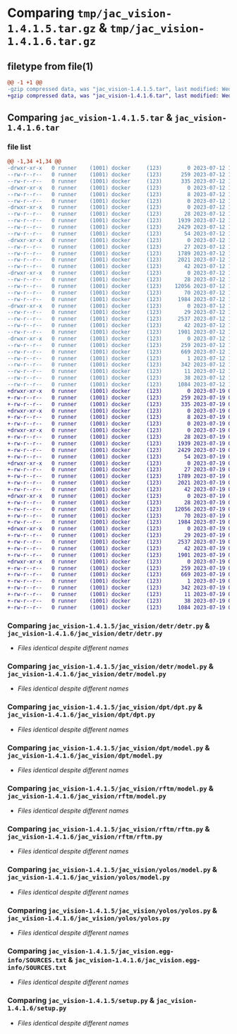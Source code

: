 # Comparing `tmp/jac_vision-1.4.1.5.tar.gz` & `tmp/jac_vision-1.4.1.6.tar.gz`

## filetype from file(1)

```diff
@@ -1 +1 @@
-gzip compressed data, was "jac_vision-1.4.1.5.tar", last modified: Wed Jul 12 14:48:36 2023, max compression
+gzip compressed data, was "jac_vision-1.4.1.6.tar", last modified: Wed Jul 19 02:29:21 2023, max compression
```

## Comparing `jac_vision-1.4.1.5.tar` & `jac_vision-1.4.1.6.tar`

### file list

```diff
@@ -1,34 +1,34 @@
-drwxr-xr-x   0 runner    (1001) docker     (123)        0 2023-07-12 14:48:36.786239 jac_vision-1.4.1.5/
--rw-r--r--   0 runner    (1001) docker     (123)      259 2023-07-12 14:48:36.786239 jac_vision-1.4.1.5/PKG-INFO
--rw-r--r--   0 runner    (1001) docker     (123)      335 2023-07-12 14:48:21.000000 jac_vision-1.4.1.5/README.md
-drwxr-xr-x   0 runner    (1001) docker     (123)        0 2023-07-12 14:48:36.778238 jac_vision-1.4.1.5/jac_vision/
--rw-r--r--   0 runner    (1001) docker     (123)        8 2023-07-12 14:48:21.000000 jac_vision-1.4.1.5/jac_vision/VERSION
--rw-r--r--   0 runner    (1001) docker     (123)        0 2023-07-12 14:48:21.000000 jac_vision-1.4.1.5/jac_vision/__init__.py
-drwxr-xr-x   0 runner    (1001) docker     (123)        0 2023-07-12 14:48:36.782239 jac_vision-1.4.1.5/jac_vision/detr/
--rw-r--r--   0 runner    (1001) docker     (123)       28 2023-07-12 14:48:21.000000 jac_vision-1.4.1.5/jac_vision/detr/__init__.py
--rw-r--r--   0 runner    (1001) docker     (123)     1939 2023-07-12 14:48:21.000000 jac_vision-1.4.1.5/jac_vision/detr/detr.py
--rw-r--r--   0 runner    (1001) docker     (123)     2429 2023-07-12 14:48:21.000000 jac_vision-1.4.1.5/jac_vision/detr/model.py
--rw-r--r--   0 runner    (1001) docker     (123)       54 2023-07-12 14:48:21.000000 jac_vision-1.4.1.5/jac_vision/detr/requirements.txt
-drwxr-xr-x   0 runner    (1001) docker     (123)        0 2023-07-12 14:48:36.782239 jac_vision-1.4.1.5/jac_vision/dpt/
--rw-r--r--   0 runner    (1001) docker     (123)       27 2023-07-12 14:48:21.000000 jac_vision-1.4.1.5/jac_vision/dpt/__init__.py
--rw-r--r--   0 runner    (1001) docker     (123)     1789 2023-07-12 14:48:21.000000 jac_vision-1.4.1.5/jac_vision/dpt/dpt.py
--rw-r--r--   0 runner    (1001) docker     (123)     2021 2023-07-12 14:48:21.000000 jac_vision-1.4.1.5/jac_vision/dpt/model.py
--rw-r--r--   0 runner    (1001) docker     (123)       42 2023-07-12 14:48:21.000000 jac_vision-1.4.1.5/jac_vision/dpt/requirements.txt
-drwxr-xr-x   0 runner    (1001) docker     (123)        0 2023-07-12 14:48:36.782239 jac_vision-1.4.1.5/jac_vision/rftm/
--rw-r--r--   0 runner    (1001) docker     (123)       28 2023-07-12 14:48:21.000000 jac_vision-1.4.1.5/jac_vision/rftm/__init__.py
--rw-r--r--   0 runner    (1001) docker     (123)    12056 2023-07-12 14:48:21.000000 jac_vision-1.4.1.5/jac_vision/rftm/model.py
--rw-r--r--   0 runner    (1001) docker     (123)       70 2023-07-12 14:48:21.000000 jac_vision-1.4.1.5/jac_vision/rftm/requirements.txt
--rw-r--r--   0 runner    (1001) docker     (123)     1984 2023-07-12 14:48:21.000000 jac_vision-1.4.1.5/jac_vision/rftm/rftm.py
-drwxr-xr-x   0 runner    (1001) docker     (123)        0 2023-07-12 14:48:36.786239 jac_vision-1.4.1.5/jac_vision/yolos/
--rw-r--r--   0 runner    (1001) docker     (123)       29 2023-07-12 14:48:21.000000 jac_vision-1.4.1.5/jac_vision/yolos/__init__.py
--rw-r--r--   0 runner    (1001) docker     (123)     2537 2023-07-12 14:48:21.000000 jac_vision-1.4.1.5/jac_vision/yolos/model.py
--rw-r--r--   0 runner    (1001) docker     (123)       42 2023-07-12 14:48:21.000000 jac_vision-1.4.1.5/jac_vision/yolos/requirements.txt
--rw-r--r--   0 runner    (1001) docker     (123)     1901 2023-07-12 14:48:21.000000 jac_vision-1.4.1.5/jac_vision/yolos/yolos.py
-drwxr-xr-x   0 runner    (1001) docker     (123)        0 2023-07-12 14:48:36.778238 jac_vision-1.4.1.5/jac_vision.egg-info/
--rw-r--r--   0 runner    (1001) docker     (123)      259 2023-07-12 14:48:36.000000 jac_vision-1.4.1.5/jac_vision.egg-info/PKG-INFO
--rw-r--r--   0 runner    (1001) docker     (123)      669 2023-07-12 14:48:36.000000 jac_vision-1.4.1.5/jac_vision.egg-info/SOURCES.txt
--rw-r--r--   0 runner    (1001) docker     (123)        1 2023-07-12 14:48:36.000000 jac_vision-1.4.1.5/jac_vision.egg-info/dependency_links.txt
--rw-r--r--   0 runner    (1001) docker     (123)      342 2023-07-12 14:48:36.000000 jac_vision-1.4.1.5/jac_vision.egg-info/requires.txt
--rw-r--r--   0 runner    (1001) docker     (123)       11 2023-07-12 14:48:36.000000 jac_vision-1.4.1.5/jac_vision.egg-info/top_level.txt
--rw-r--r--   0 runner    (1001) docker     (123)       38 2023-07-12 14:48:36.786239 jac_vision-1.4.1.5/setup.cfg
--rw-r--r--   0 runner    (1001) docker     (123)     1084 2023-07-12 14:48:21.000000 jac_vision-1.4.1.5/setup.py
+drwxr-xr-x   0 runner    (1001) docker     (123)        0 2023-07-19 02:29:21.234279 jac_vision-1.4.1.6/
+-rw-r--r--   0 runner    (1001) docker     (123)      259 2023-07-19 02:29:21.234279 jac_vision-1.4.1.6/PKG-INFO
+-rw-r--r--   0 runner    (1001) docker     (123)      335 2023-07-19 02:29:00.000000 jac_vision-1.4.1.6/README.md
+drwxr-xr-x   0 runner    (1001) docker     (123)        0 2023-07-19 02:29:21.230279 jac_vision-1.4.1.6/jac_vision/
+-rw-r--r--   0 runner    (1001) docker     (123)        8 2023-07-19 02:29:00.000000 jac_vision-1.4.1.6/jac_vision/VERSION
+-rw-r--r--   0 runner    (1001) docker     (123)        0 2023-07-19 02:29:00.000000 jac_vision-1.4.1.6/jac_vision/__init__.py
+drwxr-xr-x   0 runner    (1001) docker     (123)        0 2023-07-19 02:29:21.234279 jac_vision-1.4.1.6/jac_vision/detr/
+-rw-r--r--   0 runner    (1001) docker     (123)       28 2023-07-19 02:29:00.000000 jac_vision-1.4.1.6/jac_vision/detr/__init__.py
+-rw-r--r--   0 runner    (1001) docker     (123)     1939 2023-07-19 02:29:00.000000 jac_vision-1.4.1.6/jac_vision/detr/detr.py
+-rw-r--r--   0 runner    (1001) docker     (123)     2429 2023-07-19 02:29:00.000000 jac_vision-1.4.1.6/jac_vision/detr/model.py
+-rw-r--r--   0 runner    (1001) docker     (123)       54 2023-07-19 02:29:00.000000 jac_vision-1.4.1.6/jac_vision/detr/requirements.txt
+drwxr-xr-x   0 runner    (1001) docker     (123)        0 2023-07-19 02:29:21.234279 jac_vision-1.4.1.6/jac_vision/dpt/
+-rw-r--r--   0 runner    (1001) docker     (123)       27 2023-07-19 02:29:00.000000 jac_vision-1.4.1.6/jac_vision/dpt/__init__.py
+-rw-r--r--   0 runner    (1001) docker     (123)     1789 2023-07-19 02:29:00.000000 jac_vision-1.4.1.6/jac_vision/dpt/dpt.py
+-rw-r--r--   0 runner    (1001) docker     (123)     2021 2023-07-19 02:29:00.000000 jac_vision-1.4.1.6/jac_vision/dpt/model.py
+-rw-r--r--   0 runner    (1001) docker     (123)       42 2023-07-19 02:29:00.000000 jac_vision-1.4.1.6/jac_vision/dpt/requirements.txt
+drwxr-xr-x   0 runner    (1001) docker     (123)        0 2023-07-19 02:29:21.234279 jac_vision-1.4.1.6/jac_vision/rftm/
+-rw-r--r--   0 runner    (1001) docker     (123)       28 2023-07-19 02:29:00.000000 jac_vision-1.4.1.6/jac_vision/rftm/__init__.py
+-rw-r--r--   0 runner    (1001) docker     (123)    12056 2023-07-19 02:29:00.000000 jac_vision-1.4.1.6/jac_vision/rftm/model.py
+-rw-r--r--   0 runner    (1001) docker     (123)       70 2023-07-19 02:29:00.000000 jac_vision-1.4.1.6/jac_vision/rftm/requirements.txt
+-rw-r--r--   0 runner    (1001) docker     (123)     1984 2023-07-19 02:29:00.000000 jac_vision-1.4.1.6/jac_vision/rftm/rftm.py
+drwxr-xr-x   0 runner    (1001) docker     (123)        0 2023-07-19 02:29:21.234279 jac_vision-1.4.1.6/jac_vision/yolos/
+-rw-r--r--   0 runner    (1001) docker     (123)       29 2023-07-19 02:29:00.000000 jac_vision-1.4.1.6/jac_vision/yolos/__init__.py
+-rw-r--r--   0 runner    (1001) docker     (123)     2537 2023-07-19 02:29:00.000000 jac_vision-1.4.1.6/jac_vision/yolos/model.py
+-rw-r--r--   0 runner    (1001) docker     (123)       42 2023-07-19 02:29:00.000000 jac_vision-1.4.1.6/jac_vision/yolos/requirements.txt
+-rw-r--r--   0 runner    (1001) docker     (123)     1901 2023-07-19 02:29:00.000000 jac_vision-1.4.1.6/jac_vision/yolos/yolos.py
+drwxr-xr-x   0 runner    (1001) docker     (123)        0 2023-07-19 02:29:21.234279 jac_vision-1.4.1.6/jac_vision.egg-info/
+-rw-r--r--   0 runner    (1001) docker     (123)      259 2023-07-19 02:29:21.000000 jac_vision-1.4.1.6/jac_vision.egg-info/PKG-INFO
+-rw-r--r--   0 runner    (1001) docker     (123)      669 2023-07-19 02:29:21.000000 jac_vision-1.4.1.6/jac_vision.egg-info/SOURCES.txt
+-rw-r--r--   0 runner    (1001) docker     (123)        1 2023-07-19 02:29:21.000000 jac_vision-1.4.1.6/jac_vision.egg-info/dependency_links.txt
+-rw-r--r--   0 runner    (1001) docker     (123)      342 2023-07-19 02:29:21.000000 jac_vision-1.4.1.6/jac_vision.egg-info/requires.txt
+-rw-r--r--   0 runner    (1001) docker     (123)       11 2023-07-19 02:29:21.000000 jac_vision-1.4.1.6/jac_vision.egg-info/top_level.txt
+-rw-r--r--   0 runner    (1001) docker     (123)       38 2023-07-19 02:29:21.234279 jac_vision-1.4.1.6/setup.cfg
+-rw-r--r--   0 runner    (1001) docker     (123)     1084 2023-07-19 02:29:00.000000 jac_vision-1.4.1.6/setup.py
```

### Comparing `jac_vision-1.4.1.5/jac_vision/detr/detr.py` & `jac_vision-1.4.1.6/jac_vision/detr/detr.py`

 * *Files identical despite different names*

### Comparing `jac_vision-1.4.1.5/jac_vision/detr/model.py` & `jac_vision-1.4.1.6/jac_vision/detr/model.py`

 * *Files identical despite different names*

### Comparing `jac_vision-1.4.1.5/jac_vision/dpt/dpt.py` & `jac_vision-1.4.1.6/jac_vision/dpt/dpt.py`

 * *Files identical despite different names*

### Comparing `jac_vision-1.4.1.5/jac_vision/dpt/model.py` & `jac_vision-1.4.1.6/jac_vision/dpt/model.py`

 * *Files identical despite different names*

### Comparing `jac_vision-1.4.1.5/jac_vision/rftm/model.py` & `jac_vision-1.4.1.6/jac_vision/rftm/model.py`

 * *Files identical despite different names*

### Comparing `jac_vision-1.4.1.5/jac_vision/rftm/rftm.py` & `jac_vision-1.4.1.6/jac_vision/rftm/rftm.py`

 * *Files identical despite different names*

### Comparing `jac_vision-1.4.1.5/jac_vision/yolos/model.py` & `jac_vision-1.4.1.6/jac_vision/yolos/model.py`

 * *Files identical despite different names*

### Comparing `jac_vision-1.4.1.5/jac_vision/yolos/yolos.py` & `jac_vision-1.4.1.6/jac_vision/yolos/yolos.py`

 * *Files identical despite different names*

### Comparing `jac_vision-1.4.1.5/jac_vision.egg-info/SOURCES.txt` & `jac_vision-1.4.1.6/jac_vision.egg-info/SOURCES.txt`

 * *Files identical despite different names*

### Comparing `jac_vision-1.4.1.5/setup.py` & `jac_vision-1.4.1.6/setup.py`

 * *Files identical despite different names*

